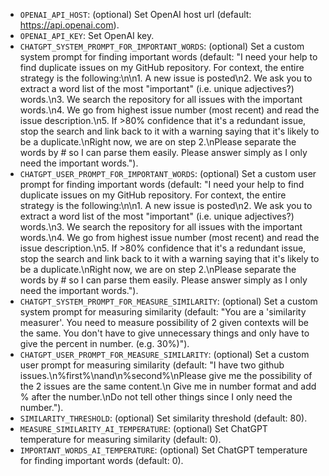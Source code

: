 - `OPENAI_API_HOST`: (optional) Set OpenAI host url (default: https://api.openai.com).
- `OPENAI_API_KEY`: Set OpenAI key.
- `CHATGPT_SYSTEM_PROMPT_FOR_IMPORTANT_WORDS`: (optional) Set a custom system prompt for finding important words 
(default: "I need your help to find duplicate issues on my GitHub repository. For context, the entire strategy is the following:\n\n1. A new issue is posted\n2. We ask you to extract a word list of the most \"important\" (i.e. unique adjectives?) words.\n3. We search the repository for all issues with the important words.\n4. We go from highest issue number (most recent) and read the issue description.\n5. If >80% confidence that it's a redundant issue, stop the search and link back to it with a warning saying that it's likely to be a duplicate.\nRight now, we are on step 2.\nPlease separate the words by # so I can parse them easily. Please answer simply as I only need the important words.").
- `CHATGPT_USER_PROMPT_FOR_IMPORTANT_WORDS`: (optional) Set a custom user prompt for finding important words 
(default: "I need your help to find duplicate issues on my GitHub repository. For context, the entire strategy is the following:\n\n1. A new issue is posted\n2. We ask you to extract a word list of the most \"important\" (i.e. unique adjectives?) words.\n3. We search the repository for all issues with the important words.\n4. We go from highest issue number (most recent) and read the issue description.\n5. If >80% confidence that it's a redundant issue, stop the search and link back to it with a warning saying that it's likely to be a duplicate.\nRight now, we are on step 2.\nPlease separate the words by # so I can parse them easily. Please answer simply as I only need the important words.").
- `CHATGPT_SYSTEM_PROMPT_FOR_MEASURE_SIMILARITY`: (optional) Set a custom system prompt for measuring similarity 
(default: "You are a 'similarity measurer'. You need to measure possibility of 2 given contexts will be the same. You don't have to give unnecessary things and only have to give the percent in number. (e.g. 30%)").
- `CHATGPT_USER_PROMPT_FOR_MEASURE_SIMILARITY`: (optional) Set a custom user prompt for measuring similarity 
(default: "I have two github issues.\n%first%\nand\n%second%\nPlease give me the possibility of the 2 issues are the same content.\n Give me in number format and add % after the number.\nDo not tell other things since I only need the number.").
- `SIMILARITY_THRESHOLD`: (optional) Set similarity threshold (default: 80).
- `MEASURE_SIMILARITY_AI_TEMPERATURE`: (optional) Set ChatGPT temperature for measuring similarity (default: 0).
- `IMPORTANT_WORDS_AI_TEMPERATURE`: (optional) Set ChatGPT temperature for finding important words (default: 0).